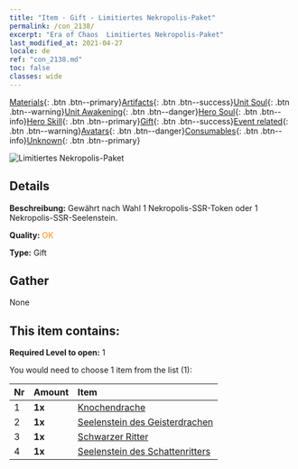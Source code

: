 ```yaml
---
title: "Item - Gift - Limitiertes Nekropolis-Paket"
permalink: /con_2138/
excerpt: "Era of Chaos  Limitiertes Nekropolis-Paket"
last_modified_at: 2021-04-27
locale: de
ref: "con_2138.md"
toc: false
classes: wide
---
```

 [Materials](/ItemsDE/){: .btn .btn--primary}[Artifacts](/ItemsDE/Artifacts/){: .btn .btn--success}[Unit Soul](/ItemsDE/UnitSoul/){: .btn .btn--warning}[Unit Awakening](/ItemsDE/UnitAwakening/){: .btn .btn--danger}[Hero Soul](/ItemsDE/HeroSoul/){: .btn .btn--info}[Hero Skill](/ItemsDE/HeroSkill/){: .btn .btn--primary}[Gift](/ItemsDE/Gift/){: .btn .btn--success}[Event related](/ItemsDE/Events/){: .btn .btn--warning}[Avatars](/ItemsDE/Avatars/){: .btn .btn--danger}[Consumables](/ItemsDE/Consumables/){: .btn .btn--info}[Unknown](/ItemsDE/Unknown/){: .btn .btn--primary}

 ![Limitiertes Nekropolis-Paket](/images/t/i_994003.png)

## Details
 **Beschreibung:** Gewährt nach Wahl 1 Nekropolis-SSR-Token oder 1 Nekropolis-SSR-Seelenstein.

 **Quality:** <span style="color: #FF8C00">OK</span>

 **Type:** Gift

## Gather

  None

## This item contains:

 **Required Level to open:** 1

 You would need to choose 1 item from the list (1):

  | Nr | Amount |     Item    |
  |:---|:-------|:------------|
  | 1 |  **1x** | [Knochendrache](/ItemsDE/unt_214/) |  | 
  | 2 |  **1x** | [Seelenstein des Geisterdrachen](/ItemsDE/unt_303/) |  | 
  | 3 |  **1x** | [Schwarzer Ritter](/ItemsDE/unt_213/) |  | 
  | 4 |  **1x** | [Seelenstein des Schattenritters](/ItemsDE/unt_302/) |  | 
